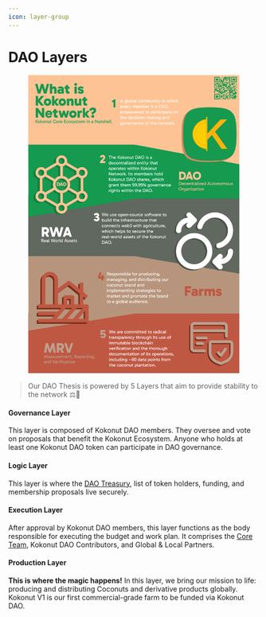 ```yaml
---
icon: layer-group
---
```


# DAO Layers

<figure><img src="../.gitbook/assets/KKN_info.png" alt=""><figcaption></figcaption></figure>

> Our DAO Thesis is powered by 5 Layers that aim to provide stability to the network ⚖️🧬

#### Governance Layer

This layer is composed of Kokonut DAO members. They oversee and vote on proposals that benefit the Kokonut Ecosystem. Anyone who holds at least one Kokonut DAO token can participate in DAO governance.

#### Logic Layer

This layer is where the [DAO Treasury](https://link.kokonut.network/treasury), list of token holders, funding, and membership proposals live securely.

#### Execution Layer

After approval by Kokonut DAO members, this layer functions as the body responsible for executing the budget and work plan. It comprises the [Core Team](https://kokonut.network/about), Kokonut DAO Contributors, and Global & Local Partners.

#### Production Layer

**This is where the magic happens!** In this layer, we bring our mission to life: producing and distributing Coconuts and derivative products globally. Kokonut V1 is our first commercial-grade farm to be funded via Kokonut DAO.
